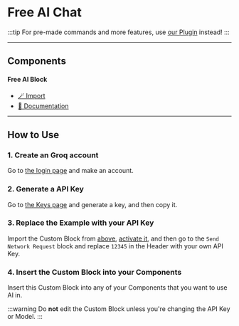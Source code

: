 # Free AI Chat

:::tip
For pre-made commands and more features, use [our Plugin](../p/free-chat-ai.md) instead!
:::

***

## Components

#### Free AI Block

- [🪄 Import](https://inventor.gg/dash/share/component/439df1bdb9d84a0f919d8b5363a84fca)
- [📙 Documentation](#how-to-use)

***

## How to Use

### 1. Create an Groq account

Go to [the login page](https://console.groq.com/login) and make an account.

### 2. Generate a API Key

Go to [the Keys page](https://console.groq.com/keys) and generate a key, and then copy it.

### 3. Replace the Example with your API Key

Import the Custom Block from [above](#components), [activate it](../d/activate-disabled-components.md), and then go to the `Send Network Request` block and replace `12345` in the Header with your own API Key.

### 4. Insert the Custom Block into your Components

Insert this Custom Block into any of your Components that you want to use AI in.

:::warning
Do **not** edit the Custom Block unless you're changing the API Key or Model.
:::

